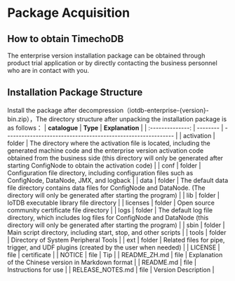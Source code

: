<!--

    Licensed to the Apache Software Foundation (ASF) under one
    or more contributor license agreements.  See the NOTICE file
    distributed with this work for additional information
    regarding copyright ownership.  The ASF licenses this file
    to you under the Apache License, Version 2.0 (the
    "License"); you may not use this file except in compliance
    with the License.  You may obtain a copy of the License at
    
        http://www.apache.org/licenses/LICENSE-2.0
    
    Unless required by applicable law or agreed to in writing,
    software distributed under the License is distributed on an
    "AS IS" BASIS, WITHOUT WARRANTIES OR CONDITIONS OF ANY
    KIND, either express or implied.  See the License for the
    specific language governing permissions and limitations
    under the License.

-->
# Package Acquisition
## How to obtain TimechoDB
The enterprise version installation package can be obtained through product trial application or by directly contacting the business personnel who are in contact with you.

## Installation Package Structure
Install the package after decompression（iotdb-enterprise-{version}-bin.zip），The directory structure after unpacking the installation package is as follows：
|  **catalogue**   | **Type** | **Explanation**                                              |
| :--------------: | -------- | ------------------------------------------------------------ |
|    activation    | folder   | The directory where the activation file is located, including the generated machine code and the enterprise version activation code obtained from the business side (this directory will only be generated after starting ConfigNode to obtain the activation code) |
|       conf       | folder   | Configuration file directory, including configuration files such as ConfigNode, DataNode, JMX, and logback |
|       data       | folder   | The default data file directory contains data files for ConfigNode and DataNode. (The directory will only be generated after starting the program) |
|       lib        | folder   | IoTDB executable library file directory                      |
|     licenses     | folder   | Open source community certificate file directory             |
|       logs       | folder   | The default log file directory, which includes log files for ConfigNode and DataNode (this directory will only be generated after starting the program) |
|       sbin       | folder   | Main script directory, including start, stop, and other scripts |
|      tools       | folder   | Directory of System Peripheral Tools                         |
|       ext        | folder   | Related files for pipe, trigger, and UDF plugins (created by the user when needed) |
|     LICENSE      | file     | certificate                                                  |
|      NOTICE      | file     | Tip                                                          |
|   README_ZH\.md   | file     | Explanation of the Chinese version in Markdown format        |
|    README\.md     | file     | Instructions for use                                         |
| RELEASE_NOTES\.md | file     | Version Description                                          |
